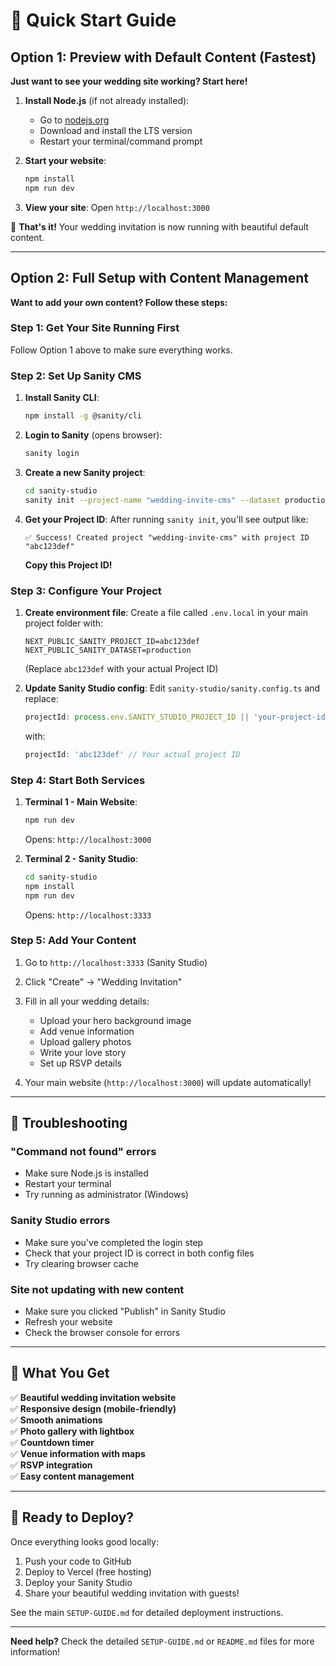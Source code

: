 # 🚀 Quick Start Guide

## Option 1: Preview with Default Content (Fastest)

**Just want to see your wedding site working? Start here!**

1. **Install Node.js** (if not already installed):
   - Go to [nodejs.org](https://nodejs.org)
   - Download and install the LTS version
   - Restart your terminal/command prompt

2. **Start your website**:
   ```bash
   npm install
   npm run dev
   ```

3. **View your site**: Open `http://localhost:3000`

🎉 **That's it!** Your wedding invitation is now running with beautiful default content.

---

## Option 2: Full Setup with Content Management

**Want to add your own content? Follow these steps:**

### Step 1: Get Your Site Running First
Follow Option 1 above to make sure everything works.

### Step 2: Set Up Sanity CMS

1. **Install Sanity CLI**:
   ```bash
   npm install -g @sanity/cli
   ```

2. **Login to Sanity** (opens browser):
   ```bash
   sanity login
   ```

3. **Create a new Sanity project**:
   ```bash
   cd sanity-studio
   sanity init --project-name "wedding-invite-cms" --dataset production --template clean
   ```

4. **Get your Project ID**:
   After running `sanity init`, you'll see output like:
   ```
   ✅ Success! Created project "wedding-invite-cms" with project ID "abc123def"
   ```
   **Copy this Project ID!**

### Step 3: Configure Your Project

1. **Create environment file**:
   Create a file called `.env.local` in your main project folder with:
   ```
   NEXT_PUBLIC_SANITY_PROJECT_ID=abc123def
   NEXT_PUBLIC_SANITY_DATASET=production
   ```
   (Replace `abc123def` with your actual Project ID)

2. **Update Sanity Studio config**:
   Edit `sanity-studio/sanity.config.ts` and replace:
   ```typescript
   projectId: process.env.SANITY_STUDIO_PROJECT_ID || 'your-project-id'
   ```
   with:
   ```typescript
   projectId: 'abc123def' // Your actual project ID
   ```

### Step 4: Start Both Services

1. **Terminal 1 - Main Website**:
   ```bash
   npm run dev
   ```
   Opens: `http://localhost:3000`

2. **Terminal 2 - Sanity Studio**:
   ```bash
   cd sanity-studio
   npm install
   npm run dev
   ```
   Opens: `http://localhost:3333`

### Step 5: Add Your Content

1. Go to `http://localhost:3333` (Sanity Studio)
2. Click "Create" → "Wedding Invitation"
3. Fill in all your wedding details:
   - Upload your hero background image
   - Add venue information
   - Upload gallery photos
   - Write your love story
   - Set up RSVP details

4. Your main website (`http://localhost:3000`) will update automatically!

---

## 🔧 Troubleshooting

### "Command not found" errors
- Make sure Node.js is installed
- Restart your terminal
- Try running as administrator (Windows)

### Sanity Studio errors
- Make sure you've completed the login step
- Check that your project ID is correct in both config files
- Try clearing browser cache

### Site not updating with new content
- Make sure you clicked "Publish" in Sanity Studio
- Refresh your website
- Check the browser console for errors

---

## 🎯 What You Get

✅ **Beautiful wedding invitation website**  
✅ **Responsive design (mobile-friendly)**  
✅ **Smooth animations**  
✅ **Photo gallery with lightbox**  
✅ **Countdown timer**  
✅ **Venue information with maps**  
✅ **RSVP integration**  
✅ **Easy content management**  

---

## 🚀 Ready to Deploy?

Once everything looks good locally:

1. Push your code to GitHub
2. Deploy to Vercel (free hosting)
3. Deploy your Sanity Studio
4. Share your beautiful wedding invitation with guests!

See the main `SETUP-GUIDE.md` for detailed deployment instructions.

---

**Need help?** Check the detailed `SETUP-GUIDE.md` or `README.md` files for more information!
